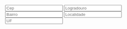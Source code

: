 <!DOCTYPE html>
<html lang="pt-br">
<head>
    <meta charset="UTF-8">
    <meta http-equiv="X-UA-Compatible" content="IE=edge">
    <meta name="viewport" content="width=device-width, initial-scale=1.0">
    <link rel="stylesheet" href="CSS/style.css">
    <script type="module" src="JS/script.mjs"></script>
    <title>Encontre seu endereço</title>
</head>
<body>
    <div class="container">
        <input type="text" id="cep" placeholder="Cep" maxlength="8">
        <input type="text" id="logradouro" placeholder="Logradouro">
        <input type="text" id="bairro" placeholder="Bairro">
        <input type="text" id="localidade" placeholder="Localidade">
        <input type="text" id="uf" placeholder="UF">
    </div>
</body>
</html>